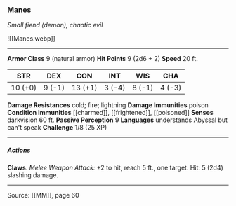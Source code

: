 ### Manes
_Small fiend (demon), chaotic evil_

![[Manes.webp]]




---

**Armor Class** 9 (natural armor)
**Hit Points** 9 (2d6 + 2)
**Speed** 20 ft.

| STR     | DEX     | CON     | INT     | WIS     | CHA     |
|---------|---------|---------|---------|---------|---------|
| 10 (+0) | 9 (-1) | 13 (+1) | 3 (-4) | 8 (-1) | 4 (-3) |

**Damage Resistances** cold; fire; lightning
**Damage Immunities** poison
**Condition Immunities** [[charmed]], [[frightened]], [[poisoned]]
**Senses** darkvision 60 ft.
**Passive Perception** 9
**Languages** understands Abyssal but can't speak
**Challenge** 1/8 (25 XP)

---

##### Actions
**Claws**. _Melee Weapon Attack:_ +2 to hit, reach 5 ft., one target. Hit: 5 (2d4) slashing damage.


---

Source: [[MM]], page 60